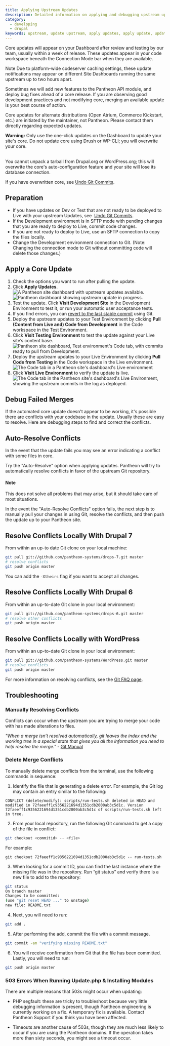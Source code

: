 ```yaml
---
title: Applying Upstream Updates
description: Detailed information on applying and debugging upstream updates, such as Drupal and WordPress releases.
category:
  - developing
  - drupal
keywords: upstream, update upstream, apply updates, apply update, update core, update plugin, update module, update theme, update distribution, distribution, deploy update, deploy updates, update, updates, security update, apply security update, patch
---
```

Core updates will appear on your Dashboard after review and testing by our team, usually within a week of release. These updates appear in your code workspace beneath the Connection Mode bar when they are available.

<div class="alert alert-info" role="alert"
<h4>Note</h4>
Due to platform-wide codeserver caching settings, these update notifications may appear on different Site Dashboards running the same upstream up to two hours apart.</div>

Sometimes we will add new features to the Pantheon API module, and deploy bug fixes ahead of a core release. If you are observing good development practices and not modifying core, merging an available update is your best course of action.

Core updates for alternate distributions (Open Atrium, Commerce Kickstart, etc.) are initiated by the maintainer, not Pantheon. Please contact them directly regarding expected updates.

<div class="alert alert-danger" role="alert"><strong>Warning:</strong> Only use the one-click updates on the Dashboard to update your site's core. Do not update core using Drush or WP-CLI; you will overwrite your core.<br /><br />

You cannot unpack a tarball from Drupal.org or WordPress.org; this will overwrite the core's auto-configuration feature and your site will lose its database connection.</div>

If you have overwritten core, see [Undo Git Commits](/docs/articles/local/undo-git-commits-like-overwriting-drupal-core).


## Preparation

- ​If you have updates on Dev or Test that are not ready to be deployed to Live with your upstream Updates, see  [Undo Git Commits](/docs/articles/local/undo-git-commits-like-overwriting-drupal-core).
- If the Development environment is in SFTP mode with pending changes that you are ready to deploy to Live, commit code changes.
- If you are not ready to deploy to Live, use an SFTP connection to copy the files locally.
- Change the Development environment connection to Git. (Note: Changing the connection mode to Git without committing code will delete those changes.)

## Apply a Core Update

1. Check the options you want to run after pulling the update.
2. Click **Apply Updates**.
![A Pantheon site dashboard with upstream updates available.](/source/docs/assets/images/desk_images/357403.png)
![Pantheon dashboard showing upstream update in progress.](/source/docs/assets/images/desk_images/357428.png)
3. Test the update. Click **Visit Development Site** in the Development Environment to test it, or run your automatic user acceptance tests.
4. If you find errors, you can [<u>revert to the last stable commit</u>](/docs/articles/local/git-faq#how-do-i-revert-or-undo-changes?) using Git.
5. Deploy the upstream updates to your Test Environment by clicking **Pull (Content from Live and) Code from Development** in the Code workspace in the Test Environment.
6. Click **Visit Testing Environment** to test the update against your Live site’s content base.
![Pantheon site dashboard, Test environment's Code tab, with commits ready to pull from Development.](/source/docs/assets/images/desk_images/357430.png)
7. Deploy the upstream updates to your Live Environment by clicking **Pull Code from Testing** in the Code workspace in the Live environment.
![The Code tab in a Pantheon site's dashboard's Live environment](/source/docs/assets/images/desk_images/357432.png)
8. Click **Visit Live Environment** to verify the update is live.
![The Code tab in the Pantheon site's dashboard's Live Environment, showing the upstream commits in the log as deployed.](/source/docs/assets/images/desk_images/357435.png)

## Debug Failed Merges

If the automated core update doesn't appear to be working, it's possible there are conflicts with your codebase in the update. Usually these are easy to resolve. Here are debugging steps to find and correct the conflicts.

## Auto-Resolve Conflicts

In the event that the update fails you may see an error indicating a conflict with some files in core.

Try the "Auto-Resolve" option when applying updates. Pantheon will try to automatically resolve conflicts in favor of the upstream Git repository.

<div class="alert alert-warning" role="alert">
<h4>Note</h4>
This does not solve all problems that may arise, but it should take care of most situations.</div>

In the event the "Auto-Resolve Conflicts" option fails, the next step is to manually pull your changes in using Git, resolve the conflicts, and then push the update up to your Pantheon site.

## Resolve Conflicts Locally With Drupal 7

From within an up-to date Git clone on your local machine:
```bash
git pull git://github.com/pantheon-systems/drops-7.git master
# resolve conflicts
git push origin master
```
You can add the `-Xtheirs` flag if you want to accept all changes.

## Resolve Conflicts Locally With Drupal 6

From within an up-to-date Git clone in your local environment:
```bash
git pull git://github.com/pantheon-systems/drops-6.git master
# resolve other conflicts
git push origin master
```
## Resolve Conflicts Locally with WordPress

From within an up-to-date Git clone in your local environment:
```bash
git pull git://github.com/pantheon-systems/WordPress.git master
# resolve conflicts
git push origin master  
```
For more information on resolving conflicts, see the [Git FAQ page](/docs/articles/local/git-faq#frequently-asked-questions).

## Troubleshooting

### Manually Resolving Conflicts

Conflicts can occur when the upstream you are trying to merge your code with has made alterations to files.

_"When a merge isn’t resolved automatically, git leaves the index and the working tree in a special state that gives you all the information you need to help resolve the merge."_ - <u>Git Manual</u>

### Delete Merge Conflicts

To manually delete merge conflicts from the terminal, use the following commands in sequence:

1. Identify the file that is generating a delete error. For example, the Git log may contain an entry similar to the following:

 ```nohighlight
 CONFLICT (delete/modify): scripts/run-tests.sh deleted in HEAD and modified in 72faeeff1c9356221694d1351cdb2000ab3c5d1c. Version 72faeeff1c9356221694d1351cdb2000ab3c5d1c of scripts/run-tests.sh left in tree.
 ```
2. From your local repository, run the following Git command to get a copy of the file in conflict:

 ```bash
 git checkout <commitid> -- <file>
 ```
For example:
 ```nohighlight
 git checkout 72faeeff1c9356221694d1351cdb2000ab3c5d1c -- run-tests.sh
 ```
3. When looking for a commit ID, you can find the last instance where the missing file was in the repository. Run “git status” and verify there is a new file to add to the repository:

 ```bash
 git status
 On branch master
 Changes to be committed:
 (use "git reset HEAD ..." to unstage)
 new file: README.txt
 ```

4. Next, you will need to run:
 ```bash
 git add .
 ```
5. After performing the add, commit the file with a commit message.

 ```bash
 git commit -am "verifying missing README.txt"
 ```
6. You will receive confirmation from Git that the file has been committed. Lastly, you will need to run:

 ```bash
 git push origin master
 ```
### 503 Errors When Running Update.php & Installing Modules

There are multiple reasons that 503s might occur when updating:

- PHP segfault: these are tricky to troubleshoot because very little debugging information is present, though Pantheon engineering is currently working on a fix. A temporary fix is available. Contact Pantheon Support if you think you have been affected.

- Timeouts are another cause of 503s, though they are much less likely to occur if you are using the Pantheon domains. If the operation takes more than sixty seconds, you might see a timeout occur.
